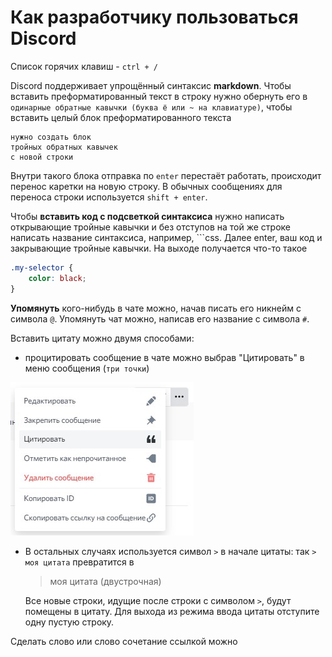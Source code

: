 # Как разработчику пользоваться Discord

Список горячих клавиш - `ctrl + /`

Discord поддерживает упрощённый синтаксис **markdown**. Чтобы вставить преформатированный текст в строку нужно обернуть его в `одинарные обратные кавычки (буква ё или ~ на клавиатуре)`, чтобы вставить целый блок преформатированного текста

```text
нужно создать блок
тройных обратных кавычек
с новой строки
```

Внутри такого блока отправка по `enter` перестаёт работать, происходит перенос каретки на новую строку. В обычных сообщениях для переноса строки используется `shift + enter`.

Чтобы **вставить код с подсветкой синтаксиса** нужно написать открывающие тройные кавычки и без отступов на той же строке написать название синтаксиса, например, ```css. Далее enter, ваш код и закрывающие тройные кавычки. На выходе получается что-то такое

```css
.my-selector {
    color: black;
}
```

**Упомянуть** кого-нибудь в чате можно, начав писать его никнейм с символа `@`. Упомянуть чат можно, написав его название с символа `#`.

Вставить цитату можно двумя способами:

- процитировать сообщение в чате можно выбрав "Цитировать" в меню сообщения (`три точки`)

![Заголовок карточки](/img/quote.jpg)

- В остальных случаях используется символ `>` в начале цитаты:
  так `> моя цитата` превратится в
  > моя цитата
  (двустрочная)

  Все новые строки, идущие после строки с символом `>`, будут помещены в цитату. Для выхода из режима ввода цитаты отступите одну пустую строку.

Сделать слово или слово сочетание ссылкой можно 